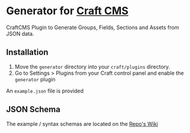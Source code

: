 # Generator for [Craft CMS](http://buildwithcraft.com/)

CraftCMS Plugin to Generate Groups, Fields, Sections and Assets from JSON data.

## Installation
1. Move the `generator` directory into your `craft/plugins` directory.
2. Go to Settings &gt; Plugins from your Craft control panel and enable the `generator` plugin

An `example.json` file is provided

## JSON Schema
The example / syntax schemas are located on the [Repo's Wiki](https://github.com/Pennebaker/craftcms-generator/wiki)
